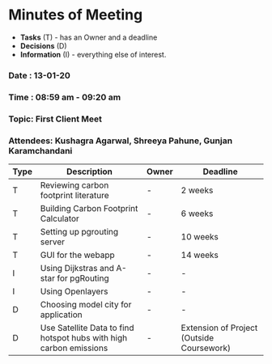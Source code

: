 # Minutes of Meeting

* **Tasks** (T) - has an Owner and a deadline
* **Decisions** (D)
* **Information** (I) - everything else of interest.
 
### Date : 13-01-20
### Time : 08:59 am - 09:20 am
### Topic: First Client Meet
### Attendees: Kushagra Agarwal, Shreeya Pahune, Gunjan Karamchandani

Type | Description | Owner | Deadline
---- | ---- | ---- | ----
T | Reviewing carbon footprint literature | - | 2 weeks
T | Building Carbon Footprint Calculator | - | 6 weeks
T | Setting up pgrouting server | - | 10 weeks
T | GUI for the webapp | - | 14 weeks
I | Using Dijkstras and A-star for pgRouting | - | -
I | Using Openlayers | - | -
D | Choosing model city for application | - | -
D | Use Satellite Data to find hotspot hubs with high carbon emissions | - | Extension of Project (Outside Coursework)
